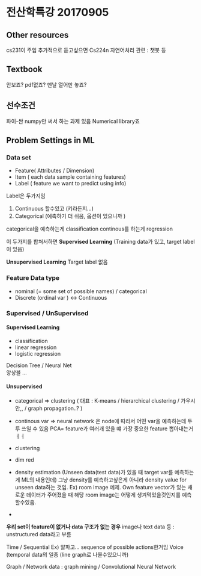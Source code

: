 # 전산학특강 20170905

## Other resources
cs231이 주임 
추가적으로 듣고싶으면
Cs224n 
자연어처리 관련 : 챗봇 등 

## Textbook
안보죠?
pdf없죠?
맨날 열어만 놓죠?

## 선수조건 
파이-싼
numpy만 써서 하는 과제 있음
Numerical library죠 

## Problem Settings in ML

### Data set
* Feature( Attributes / Dimension) 
* Item  ( each data sample containing features)
* Label ( feature we want to predict using info) 

Label은 두가지임 
1. Continuous 할수있고 (키라든지…)
2. Categorical (예측하기 더 쉬움, 옵션이 있으니까 )

categorical을 예측하는게 classification 
continous를 하는게 regression

이 두가지를 합쳐서하면 
**Supervised Learning**
(Training data가 있고, target label이 있음) 

**Unsupervised Learning**
Target label 없음 

### Feature Data type
* nominal (= some set of possible names) / categorical 
* Discrete (ordinal var ) <->  Continuous 


### Supervised / UnSupervised

#### Supervised Learning
* classification
* linear regression 
* logistic regression 

Decision Tree / Neural Net  
앙상블 … 

#### Unsupervised
* categorical  => clustering ( 대표 : K-means / hierarchical clustering / 가우시안,, / graph propagation..? )
* continous var  => neural network 은 node에 따라서 어떤 var을 예측하는데 두루 쓰일 수 있음 
PCA= feature가 여러개 있을 떄 가장 중요한 feature 뽑아내는거ㅓㅓ 


* clustering
* dim red
* density estimation 
(Unseen data(test data)가 있을 때  target var를 예측하는게 ML의 내용인데)
그냥 density를 예측하고싶은게 아니라 density value for unseen data하는 것임. 
Ex) room image 예제. Own feature vector가 있는 새로운 데이터가 주어졌을 때 해당 room image는 어떻게 생겨먹었을것인지를 예측할수있음.



-

**우리 set이 feature이 없거나 data 구조가 없는 경우** 
image나 text data 등 : unstructured data라고 부름

Time / Sequential 
Ex) 알파고… sequence of possible actions한거임 
Voice (temporal data의 일종 (line graph로 나올수있으니까)

Graph / Network data
: graph mining / Convolutional Neural Network 

